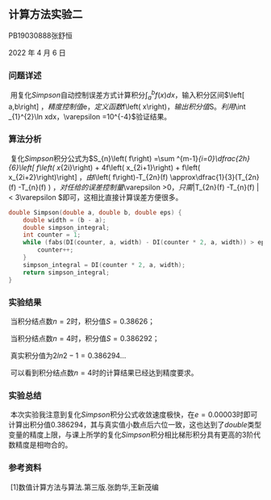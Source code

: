 ## 计算方法实验二

PB19030888张舒恒

2022 年 4 月 6 日 

### 问题详述

​	用复化$Simpson$自动控制误差方式计算积分$\int _{a}^{b}f\left( x\right) dx$，输入积分区间$\left[ a,b\right] $，精度控制值$e$，定义函数$f\left( x\right)$，输出积分值$S$。利用$\int _{1}^{2}\ln xdx$，$\varepsilon =10^{-4}$验证结果。

### 算法分析

​	复化$Simpson$积分公式为$S_{n}\left( f\right) =\sum ^{m-1}_{i=0}\dfrac{2h}{6}\left[ f\left( x_{2i}\right) + 4f\left( x_{2i+1}\right) + f\left( x_{2i+2}\right)\right] $，由$I\left( f\right)-T_{2n}(f) \approx\dfrac{1}{3}(T_{2n}(f) -T_{n}(f) ) $，对任给的误差控制量$\varepsilon >0$，只需$|T_{2n}(f) -T_{n}(f) |< 3\varepsilon $即可，这相比直接计算误差方便很多。

```c++
double Simpson(double a, double b, double eps) {
    double width = (b - a);
    double simpson_integral;
    int counter = 1;
    while (fabs(DI(counter, a, width) - DI(counter * 2, a, width)) > eps) {
        counter++;
    }
    simpson_integral = DI(counter * 2, a, width);
    return simpson_integral;
}
```

### 实验结果

​	当积分结点数$n = 2$时，积分值$S = 0.38626$；

​	当积分结点数$n = 4$时，积分值$S = 0.386292$；

​	真实积分值为$2ln2 - 1 = 0.386294...$

​	可以看到积分结点数$n = 4$时的计算结果已经达到精度要求。

### 实验总结

​	本次实验我注意到复化$Simpson$积分公式收敛速度极快，在$e = 0.00003$时即可计算出积分值$0.386294$，其与真实值小数点后六位一致，这也达到了$double$类型变量的精度上限，与课上所学的复化$Simpson$积分相比梯形积分具有更高的3阶代数精度是相吻合的。

### 参考资料

​	[1]数值计算方法与算法.第三版.张韵华,王新茂编